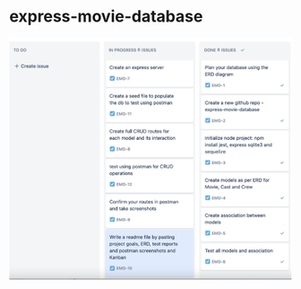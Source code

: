 # express-movie-database
<img src="https://github.com/ivycodr/express-movie-database/blob/main/resources/kanban.png">


